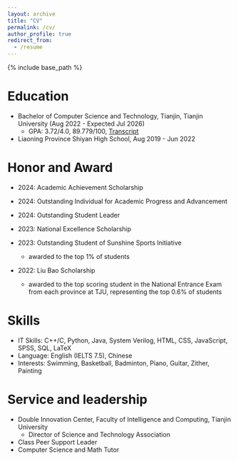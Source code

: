 ```yaml
---
layout: archive
title: "CV"
permalink: /cv/
author_profile: true
redirect_from:
  - /resume
---
```


{% include base_path %}

Education
======
* Bachelor of Computer Science and Technology, Tianjin, Tianjin University (Aug 2022 - Expected Jul 2026)
  * GPA: 3.72/4.0, 89.779/100, [Transcript](../assets/transcript-qiuchengchen.pdf)
* Liaoning Province Shiyan High School, Aug 2019 - Jun 2022

Honor and Award
======
* 2024: Academic Achievement Scholarship

* 2024: Outstanding Individual for Academic Progress and Advancement

* 2024: Outstanding Student Leader

* 2023: National Excellence Scholarship

* 2023: Outstanding Student of Sunshine Sports Initiative
  * awarded to the top 1% of students

* 2022: Liu Bao Scholarship
  * awarded to the top scoring student in the National Entrance Exam from each province at TJU, representing the top 0.6% of students
  
Skills
======
* IT Skills: C++/C, Python, Java, System Verilog, HTML, CSS, JavaScript, SPSS, SQL, LaTeX
* Language: English (IELTS 7.5), Chinese 
* Interests: Swimming, Basketball, Badminton, Piano, Guitar, Zither, Painting

  
Service and leadership
======
* Double Innovation Center, Faculty of Intelligence and Computing, Tianjin University
  * Director of Science and Technology Association
* Class Peer Support Leader
* Computer Science and Math Tutor

